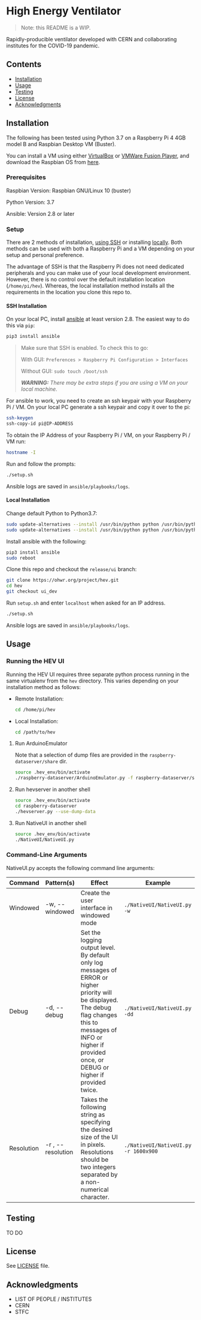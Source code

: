 # High Energy Ventilator

> Note: this README is a WIP.

Rapidly-producible ventilator developed with CERN and collaborating institutes for the COVID-19 pandemic.

## Contents

* [Installation](#installation)
* [Usage](#usage)
* [Testing](#testing)
* [License](#license)
* [Acknowledgments](#acknowledgments)

## Installation

The following has been tested using Python 3.7 on a Raspberry Pi 4 4GB model B and Raspbian Desktop VM (Buster).

You can install a VM using either [VirtualBox](https://www.virtualbox.org/) or [VMWare Fusion Player](https://www.vmware.com/products/fusion.html), and download the Raspbian OS from [here](https://www.raspberrypi.org/software/raspberry-pi-desktop/).

### Prerequisites

Raspbian Version: Raspbian GNU/Linux 10 (buster)

Python Version: 3.7

Ansible: Version 2.8 or later

### Setup

There are 2 methods of installation, [using SSH](#ssh-installation) or installing [locally](#local-installation). Both methods can be used with both a Raspberry Pi and a VM depending on your setup and personal preference.

The advantage of SSH is that the Raspberry Pi does not need dedicated peripherals and you can make use of your local development environment. However, there is no control over the default installation location (`/home/pi/hev`). Whereas, the local installation method installs all the requirements in the location you clone this repo to.

#### SSH Installation

On your local PC, install [ansible](https://docs.ansible.com/ansible/latest/installation_guide/index.html) at least version 2.8. The easiest way to do this via `pip`:

```bash
pip3 install ansible
```

> Make sure that SSH is enabled. To check this to go:
>
> With GUI: `Preferences > Raspberry Pi Configuration > Interfaces`
>
> Without GUI: `sudo touch /boot/ssh`
>
> ***WARNING:** There may be extra steps if you are using a VM on your local machine.*

For ansible to work, you need to create an ssh keypair with your Raspberry Pi / VM. On your local PC generate a ssh keypair and copy it over to the pi:

```bash
ssh-keygen
ssh-copy-id pi@IP-ADDRESS
```

To obtain the IP Address of your Raspberry Pi / VM, on your Raspberry Pi / VM run:

```bash
hostname -I
```

Run and follow the prompts:

```bash
./setup.sh
```

Ansible logs are saved in `ansible/playbooks/logs`.

#### Local Installation

Change default Python to Python3.7:

```bash
sudo update-alternatives --install /usr/bin/python python /usr/bin/python2.7 1
sudo update-alternatives --install /usr/bin/python python /usr/bin/python3.7 2
```

Install ansible with the following:

```bash
pip3 install ansible
sudo reboot
```

Clone this repo and checkout the `release/ui` branch:

```bash
git clone https://ohwr.org/project/hev.git
cd hev
git checkout ui_dev
```

Run `setup.sh` and enter `localhost` when asked for an IP address.

```bash
./setup.sh
```

Ansible logs are saved in `ansible/playbooks/logs`.

## Usage

### Running the HEV UI

Running the HEV UI requires three separate python process running in the same virtualenv from the `hev` directory. This varies depending on your installation method as follows:

* Remote Installation:

    ```bash
    cd /home/pi/hev
    ```

* Local Installation:

    ```bash
    cd /path/to/hev
    ```

1) Run ArduinoEmulator

    Note that a selection of dump files are provided in the `raspberry-dataserver/share` dir.

    ```bash
    source .hev_env/bin/activate
    ./raspberry-dataserver/ArduinoEmulator.py -f raspberry-dataserver/share/B6-20201207.dump
    ```

2) Run hevserver in another shell

    ```bash
    source .hev_env/bin/activate
    cd raspberry-dataserver
    ./hevserver.py --use-dump-data
    ```

3) Run NativeUI in another shell

    ```bash
    source .hev_env/bin/activate
    ./NativeUI/NativeUI.py
    ```

### Command-Line Arguments
NativeUI.py accepts the following command line arguments:

| Command | Pattern(s) | Effect | Example |
|---------|------------|--------|---------|
| Windowed | -w, --windowed | Create the user interface in windowed mode | ```./NativeUI/NativeUI.py -w``` |
| Debug | -d, --debug | Set the logging output level. By default only log messages of ERROR or higher priority will be displayed. The debug flag changes this to messages of INFO or higher if provided once, or DEBUG or higher if provided twice. | ```./NativeUI/NativeUI.py -dd```|
| Resolution | -r , --resolution | Takes the following string as specifying the desired size of the UI in pixels. Resolutions should be two integers separated by a non-numerical character. | ```./NativeUI/NativeUI.py -r 1600x900```

## Testing

TO DO

## License

See [LICENSE](LICENCE.txt) file.

## Acknowledgments

* LIST OF PEOPLE / INSTITUTES
* CERN
* STFC
